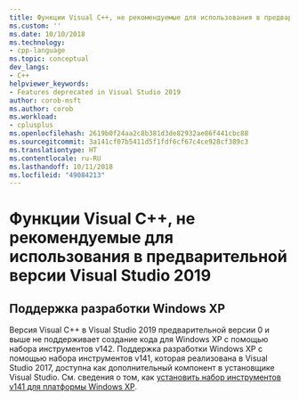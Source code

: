 ```yaml
---
title: Функции Visual C++, не рекомендуемые для использования в предварительной версии Visual Studio 2019
ms.custom: ''
ms.date: 10/10/2018
ms.technology:
- cpp-language
ms.topic: conceptual
dev_langs:
- C++
helpviewer_keywords:
- Features deprecated in Visual Studio 2019
author: corob-msft
ms.author: corob
ms.workload:
- cplusplus
ms.openlocfilehash: 2619b0f24aa2c8b381d3de82932ae86f441cbc88
ms.sourcegitcommit: 3a141cf07b5411d5f1fdf6cf67c4ce928cf389c3
ms.translationtype: HT
ms.contentlocale: ru-RU
ms.lasthandoff: 10/11/2018
ms.locfileid: "49084213"
---
```

# <a name="visual-c-features-deprecated-in-visual-studio-2019-preview"></a>Функции Visual C++, не рекомендуемые для использования в предварительной версии Visual Studio 2019

## <a name="support-for-windows-xp-development"></a>Поддержка разработки Windows XP

Версия Visual C++ в Visual Studio 2019 предварительной версии 0 и выше не поддерживает создание кода для Windows XP с помощью набора инструментов v142. Поддержка разработки Windows XP с помощью набора инструментов v141, которая реализована в Visual Studio 2017, доступна как дополнительный компонент в установщике Visual Studio. См. сведения о том, как [установить набор инструментов v141 для платформы Windows XP](../build/configuring-programs-for-windows-xp.md).